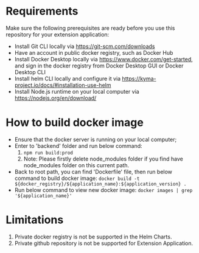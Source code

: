 # Requirements
Make sure the following prerequisites are ready before you use this repository for your extension application:
* Install Git CLI locally via https://git-scm.com/downloads
* Have an account in public docker registry, such as Docker Hub
* Install Docker Desktop locally via https://www.docker.com/get-started, and sign in the docker registry from Docker Desktop GUI or Docker Desktop CLI
* Install helm CLI locally and configure it via https://kyma-project.io/docs/#installation-use-helm
* Install Node.js runtime on your local computer via https://nodejs.org/en/download/

# How to build docker image
* Ensure that the docker server is running on your local computer;
* Enter to 'backend' folder and run below command:
  1. `npm run build:prod`
  2. Note: Please firstly delete node_modules folder if you find have node_modules folder on this current path.
* Back to root path, you can find 'Dockerfile' file, then run below command to build docker image:
  `docker build -t ${docker_registry}/${application_name}:${application_version} .`
* Run below command to view new docker image:
  `docker images | grep '${application_name}'`

# Limitations
1. Private docker registry is not be supported in the Helm Charts.
2. Private github repository is not be supported for Extension Application. 